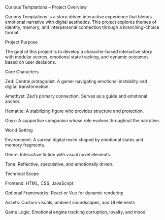 Curious Temptations – Project Overview

Curious Temptations is a story-driven interactive experience that blends emotional narrative with digital aesthetics. This project explores themes of identity, memory, and interpersonal connection through a branching-choice format.

Project Purpose

The goal of this project is to develop a character-based interactive story with modular scenes, emotional state tracking, and dynamic outcomes based on user decisions.

Core Characters

Zed: Central protagonist. A gamer navigating emotional instability and digital transformation.

Amethyst: Zed’s primary connection. Serves as a guide and emotional anchor.

Hematite: A stabilizing figure who provides structure and protection.

Onyx: A supportive companion whose role evolves throughout the narrative.

World Setting

Environment: A surreal digital realm shaped by emotional states and memory fragments.

Genre: Interactive fiction with visual novel elements.

Tone: Reflective, speculative, and emotionally driven.

Technical Scope

Frontend: HTML, CSS, JavaScript

Optional Frameworks: React or Vue for dynamic rendering

Assets: Custom visuals, ambient soundscapes, and UI elements

Game Logic: Emotional engine tracking corruption, loyalty, and mood
